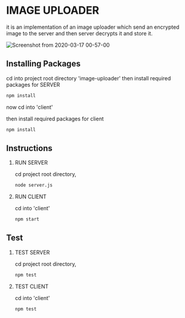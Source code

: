 # IMAGE UPLOADER

it is an implementation of an image uploader which send an encrypted image
to the server and then server decrypts it and store it.

![Screenshot from 2020-03-17 00-57-00](https://user-images.githubusercontent.com/40318927/76793160-8d5e5800-67ea-11ea-90df-ad624f9827a9.png)


## Installing Packages

cd into project root directory 'image-uploader'
then install required packages for SERVER
```bash
npm install
```
now cd into 'client'

then install required packages for client
```bash
npm install
```
## Instructions
1. RUN SERVER

    cd project root directory,
    ```bash
    node server.js
    ```
2. RUN CLIENT

    cd into 'client'
    ```bash
    npm start
    ```

## Test
1. TEST SERVER

    cd project root directory,
    ```bash
    npm test
    ```
2. TEST CLIENT

    cd into 'client'
    ```bash
    npm test
    ```
